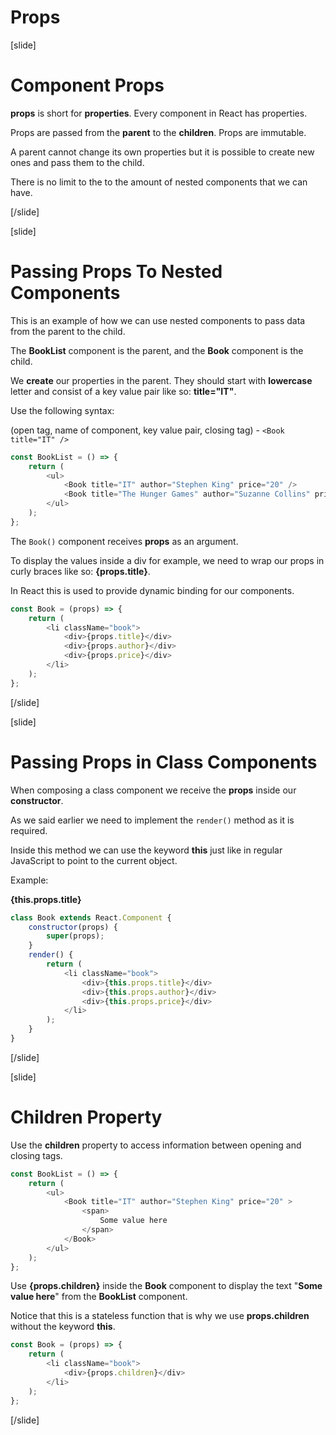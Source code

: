 # Props

[slide]

# Component Props

**props** is short for **properties**. Every component in React has properties.

Props are passed from the **parent** to the **children**. Props are immutable.

A parent cannot change its own properties but it is possible to create new ones and pass them to the child.

There is no limit to the to the amount of nested components that we can have.

[/slide]

[slide]

# Passing Props To Nested Components

This is an example of how we can use nested components to pass data from the parent to the child.

The **BookList** component is the parent, and the **Book** component is the child.

We **create** our properties in the parent. They should start with **lowercase** letter and consist of a key value pair like so: **title="IT"**.

Use the following syntax: 

(open tag, name of component, key value pair, closing tag) - `<Book title="IT" />`

```js
const BookList = () => {
    return (
        <ul>
            <Book title="IT" author="Stephen King" price="20" />
            <Book title="The Hunger Games" author="Suzanne Collins" price="10" />
        </ul>
    );
};
```

The `Book()` component receives **props** as an argument.

To display the values inside a div for example, we need to wrap our props in curly braces like so: **{props.title}**.

In React this is used to provide dynamic binding for our components.

```js
const Book = (props) => {
    return (
        <li className="book">
            <div>{props.title}</div>
            <div>{props.author}</div>
            <div>{props.price}</div>
        </li>
    );
};
```

[/slide]

[slide]

# Passing Props in Class Components

When composing a class component we receive the **props** inside our **constructor**.

As we said earlier we need to implement the `render()` method as it is required.

Inside this method we can use the keyword **this** just like in regular JavaScript to point to the current object.

Example: **<div>{this.props.title}</div>**

```js
class Book extends React.Component {
    constructor(props) {
        super(props);
    }
    render() {
        return (
            <li className="book">
                <div>{this.props.title}</div>
                <div>{this.props.author}</div>
                <div>{this.props.price}</div>
            </li>
        );
    }
}
```

[/slide]

[slide]

# Children Property

Use the **children** property to access information between opening and closing tags.

```js
const BookList = () => {
    return (
        <ul>
            <Book title="IT" author="Stephen King" price="20" >
                <span>
                    Some value here
                </span> 
            </Book>
        </ul>
    );
};
```

Use **{props.children}** inside the **Book** component to display the text "**Some value here**" from the **BookList** component.

Notice that this is a stateless function that is why we use **props.children** without the keyword **this**.

```js
const Book = (props) => {
    return (
        <li className="book">
            <div>{props.children}</div>
        </li>
    );
};
```

[/slide]